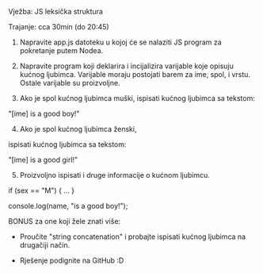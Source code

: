 Vježba: JS leksička struktura

Trajanje: cca 30min (do 20:45)


1. Napravite app.js datoteku u kojoj će se nalaziti JS program za pokretanje putem Nodea.

2. Napravite program koji deklarira i incijalizira varijable koje opisuju kućnog ljubimca. Varijable moraju postojati barem za ime, spol, i vrstu. Ostale varijable su proizvoljne.

3. Ako je spol kućnog ljubimca muški, ispisati kućnog ljubimca sa tekstom:

"[ime] is a good boy!"

4. Ako je spol kućnog ljubimca ženski,

ispisati kućnog ljubimca sa tekstom:

"[ime] is a good girl!"

5. Proizvoljno ispisati i druge informacije o kućnom ljubimcu.


if (sex == "M") { ... }


console.log(name, "is a good boy!");


BONUS za one koji žele znati više:

- Proučite "string concatenation" i probajte ispisati kućnog ljubimca na drugačiji način.

- Rješenje podignite na GitHub :D
